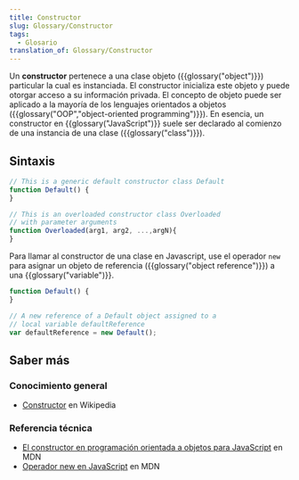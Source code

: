 ```yaml
---
title: Constructor
slug: Glossary/Constructor
tags:
  - Glosario
translation_of: Glossary/Constructor
---
```


Un **constructor** pertenece a una clase objeto ({{glossary("object")}}) particular la cual es instanciada. El constructor inicializa este objeto y puede otorgar acceso a su información privada. El concepto de objeto puede ser aplicado a la mayoría de los lenguajes orientados a objetos ({{glossary("OOP","object-oriented programming")}}). En esencia, un constructor en {{glossary("JavaScript")}} suele ser declarado al comienzo de una instancia de una clase ({{glossary("class")}}).

## Sintaxis

```js
// This is a generic default constructor class Default
function Default() {
}

// This is an overloaded constructor class Overloaded
// with parameter arguments
function Overloaded(arg1, arg2, ...,argN){
}
```

Para llamar al constructor de una clase en Javascript, use el operador `new` para asignar un objeto de referencia ({{glossary("object reference")}}) a una {{glossary("variable")}}.

```js
function Default() {
}

// A new reference of a Default object assigned to a
// local variable defaultReference
var defaultReference = new Default();
```

## Saber más

### Conocimiento general

- [Constructor](https://es.wikipedia.org/wiki/Constructor_(inform%C3%A1tica)) en Wikipedia

### Referencia técnica

- [El constructor en programación orientada a objetos para JavaScript](/es/docs/Learn/JavaScript/Objects#The_Constructor) en MDN
- [Operador new en JavaScript](/es/docs/Web/JavaScript/Reference/Operators/new) en MDN

